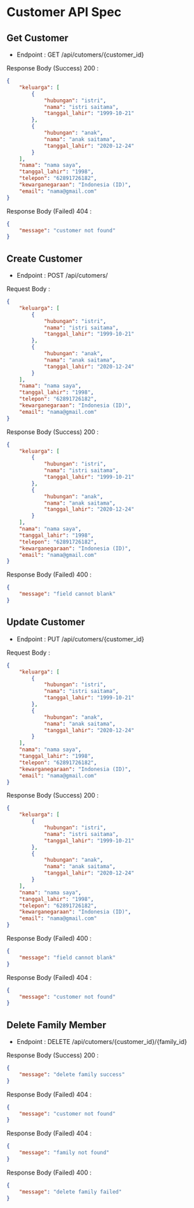 # Customer API Spec

## Get Customer
  
- Endpoint : GET /api/cutomers/{customer_id}

Response Body (Success) 200 :

```json
{
    "keluarga": [
        {
            "hubungan": "istri",
            "nama": "istri saitama",
            "tanggal_lahir": "1999-10-21"
        },
        {
            "hubungan": "anak",
            "nama": "anak saitama",
            "tanggal_lahir": "2020-12-24"
        }
    ],
    "nama": "nama saya",
    "tanggal_lahir": "1998",
    "telepon": "62891726182",
    "kewarganegaraan": "Indonesia (ID)",
    "email": "nama@gmail.com"
}
```

Response Body (Failed) 404 :
```json
{
    "message": "customer not found"
}
```


## Create Customer
  
- Endpoint : POST /api/cutomers/

Request Body :

```json
{
    "keluarga": [
        {
            "hubungan": "istri",
            "nama": "istri saitama",
            "tanggal_lahir": "1999-10-21"
        },
        {
            "hubungan": "anak",
            "nama": "anak saitama",
            "tanggal_lahir": "2020-12-24"
        }
    ],
    "nama": "nama saya",
    "tanggal_lahir": "1998",
    "telepon": "62891726182",
    "kewarganegaraan": "Indonesia (ID)",
    "email": "nama@gmail.com"
}
```

Response Body (Success) 200 :

```json
{
    "keluarga": [
        {
            "hubungan": "istri",
            "nama": "istri saitama",
            "tanggal_lahir": "1999-10-21"
        },
        {
            "hubungan": "anak",
            "nama": "anak saitama",
            "tanggal_lahir": "2020-12-24"
        }
    ],
    "nama": "nama saya",
    "tanggal_lahir": "1998",
    "telepon": "62891726182",
    "kewarganegaraan": "Indonesia (ID)",
    "email": "nama@gmail.com"
}
```

Response Body (Failed) 400 :
```json
{
    "message": "field cannot blank"
}
```


## Update Customer
  
- Endpoint : PUT /api/cutomers/{customer_id}

Request Body :

```json
{
    "keluarga": [
        {
            "hubungan": "istri",
            "nama": "istri saitama",
            "tanggal_lahir": "1999-10-21"
        },
        {
            "hubungan": "anak",
            "nama": "anak saitama",
            "tanggal_lahir": "2020-12-24"
        }
    ],
    "nama": "nama saya",
    "tanggal_lahir": "1998",
    "telepon": "62891726182",
    "kewarganegaraan": "Indonesia (ID)",
    "email": "nama@gmail.com"
}
```

Response Body (Success) 200 :

```json
{
    "keluarga": [
        {
            "hubungan": "istri",
            "nama": "istri saitama",
            "tanggal_lahir": "1999-10-21"
        },
        {
            "hubungan": "anak",
            "nama": "anak saitama",
            "tanggal_lahir": "2020-12-24"
        }
    ],
    "nama": "nama saya",
    "tanggal_lahir": "1998",
    "telepon": "62891726182",
    "kewarganegaraan": "Indonesia (ID)",
    "email": "nama@gmail.com"
}
```

Response Body (Failed) 400 :
```json
{
    "message": "field cannot blank"
}
```


Response Body (Failed) 404 :
```json
{
    "message": "customer not found"
}
```



## Delete Family Member
  
- Endpoint : DELETE /api/cutomers/{customer_id}/{family_id}


Response Body (Success) 200 :

```json
{
    "message": "delete family success"
}
```


Response Body (Failed) 404 :
```json
{
    "message": "customer not found"
}
```

Response Body (Failed) 404 :
```json
{
    "message": "family not found"
}
```


Response Body (Failed) 400 :
```json
{
    "message": "delete family failed"
}
```
